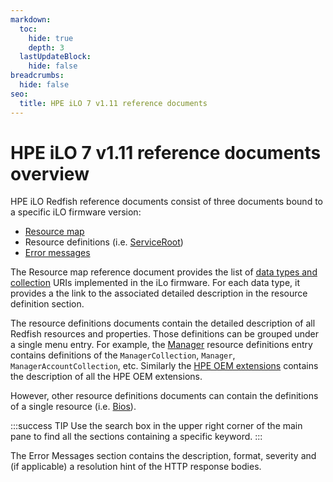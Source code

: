```yaml
---
markdown:
  toc:
    hide: true
    depth: 3
  lastUpdateBlock:
    hide: false
breadcrumbs:
  hide: false
seo:
  title: HPE iLO 7 v1.11 reference documents
---
```


# HPE iLO 7 v1.11 reference documents overview

HPE iLO Redfish reference documents consist of three documents bound to a specific iLO firmware version:

- [Resource map](/docs/redfishservices/ilos/ilo7/ilo7_111/ilo7_resmap111/)
- Resource definitions (i.e. [ServiceRoot](/docs/redfishservices/ilos/ilo7/ilo7_111/ilo7_serviceroot_resourcedefns111/))
- [Error messages](/docs/redfishservices/ilos/ilo7/ilo7_111/ilo7_msgregs111/)

The Resource map reference document provides the list of [data types and collection](/docs/concepts/datatypesandcollections/) URIs implemented in the iLo firmware. For each data type, it provides a the link to the associated detailed description in the resource definition section.

The resource definitions documents contain the detailed description of all Redfish resources and properties. Those definitions can be grouped under a single menu entry. For example, the [Manager](/docs/redfishservices/ilos/ilo7/ilo7_{{process.env.LATEST_ILO7_FW_VERSION}}/ilo7_manager_resourcedefns{{process.env.LATEST_ILO7_FW_VERSION}}/) resource definitions entry contains definitions of the `ManagerCollection`, `Manager`, `ManagerAccountCollection`, etc. Similarly the [HPE OEM extensions](/docs/redfishservices/ilos/ilo7/ilo7_{{process.env.LATEST_ILO6_FW_VERSION}}/ilo7_other_resourcedefns{{process.env.LATEST_ILO7_FW_VERSION}}/) contains the description of all the HPE OEM extensions.

However, other resource definitions documents can contain the definitions of a single resource (i.e. [Bios](/docs/redfishservices/ilos/ilo7/ilo7_{{process.env.LATEST_ILO7_FW_VERSION}}/ilo7_bios_resourcedefns{{process.env.LATEST_ILO7_FW_VERSION}}/)).

:::success TIP
Use the search box in the upper right corner of the main pane to find all the sections containing a specific keyword.
:::

The Error Messages section contains the description, format, severity and (if applicable) a resolution hint of the HTTP response bodies.

